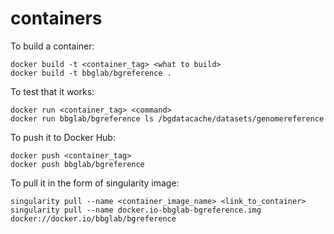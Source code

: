 # containers

To build a container:
```
docker build -t <container_tag> <what to build>
docker build -t bbglab/bgreference .
```

To test that it works:
```
docker run <container_tag> <command>
docker run bbglab/bgreference ls /bgdatacache/datasets/genomereference
```

To push it to Docker Hub:
```
docker push <container_tag>
docker push bbglab/bgreference
```


To pull it in the form of singularity image:
```
singularity pull --name <container_image_name> <link_to_container>
singularity pull --name docker.io-bbglab-bgreference.img docker://docker.io/bbglab/bgreference
```


